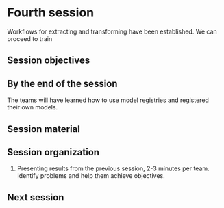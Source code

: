 # Fourth session

Workflows for extracting and transforming have been established. We can proceed
to train

## Session objectives

## By the end of the session

The teams will have learned how to use model registries and registered their own
models.

## Session material

## Session organization

1. Presenting results from the previous session, 2-3 minutes per team. Identify
   problems and help them achieve objectives.

## Next session
